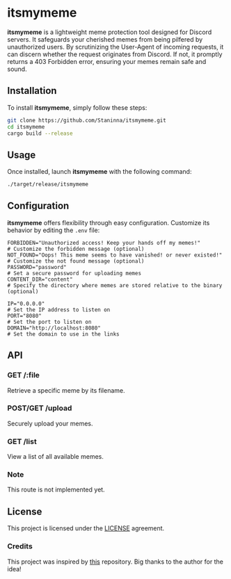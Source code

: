 # itsmymeme

**itsmymeme** is a lightweight meme protection tool designed for Discord servers. It safeguards your cherished memes from being pilfered by unauthorized users. By scrutinizing the User-Agent of incoming requests, it can discern whether the request originates from Discord. If not, it promptly returns a 403 Forbidden error, ensuring your memes remain safe and sound.

## Installation

To install **itsmymeme**, simply follow these steps:

```bash
git clone https://github.com/Staninna/itsmymeme.git
cd itsmymeme
cargo build --release
```

## Usage

Once installed, launch **itsmymeme** with the following command:

```bash
./target/release/itsmymeme
```

## Configuration

**itsmymeme** offers flexibility through easy configuration. Customize its behavior by editing the `.env` file:

```env
FORBIDDEN="Unauthorized access! Keep your hands off my memes!"        # Customize the forbidden message (optional)
NOT_FOUND="Oops! This meme seems to have vanished! or never existed!" # Customize the not found message (optional)
PASSWORD="password"                                                   # Set a secure password for uploading memes
CONTENT_DIR="content"                                                 # Specify the directory where memes are stored relative to the binary (optional)

IP="0.0.0.0"                                                          # Set the IP address to listen on
PORT="8080"                                                           # Set the port to listen on
DOMAIN="http://localhost:8080"                                        # Set the domain to use in the links
```

## API

### GET /:file

Retrieve a specific meme by its filename.

### POST/GET /upload

Securely upload your memes.

### GET /list

View a list of all available memes.

### Note

This route is not implemented yet.

## License

This project is licensed under the [LICENSE](LICENSE) agreement.

### Credits

This project was inspired by [this](https://github.com/Axodouble/ShareX-Memesteal-Preventer-Uploader) repository. Big thanks to the author for the idea!
